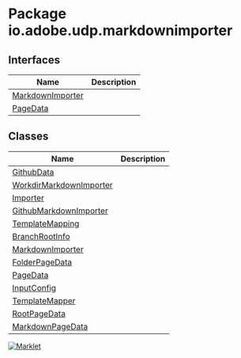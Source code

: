 # Package io.adobe.udp.markdownimporter

## Interfaces
| Name | Description |
| --- | --- |
| [MarkdownImporter](MarkdownImporter.html) |  |
| [PageData](PageData.html) |  |

## Classes
| Name | Description |
| --- | --- |
| [GithubData](GithubData.html) |  |
| [WorkdirMarkdownImporter](WorkdirMarkdownImporter.html) |  |
| [Importer](Importer.html) |  |
| [GithubMarkdownImporter](GithubMarkdownImporter.html) |  |
| [TemplateMapping](TemplateMapping.html) |  |
| [BranchRootInfo](BranchRootInfo.html) |  |
| [MarkdownImporter](MarkdownImporter.html) |  |
| [FolderPageData](FolderPageData.html) |  |
| [PageData](PageData.html) |  |
| [InputConfig](InputConfig.html) |  |
| [TemplateMapper](TemplateMapper.html) |  |
| [RootPageData](RootPageData.html) |  |
| [MarkdownPageData](MarkdownPageData.html) |  |


[![Marklet](https://img.shields.io/badge/Generated%20by-Marklet-green.svg)](https://github.com/Faylixe/marklet)